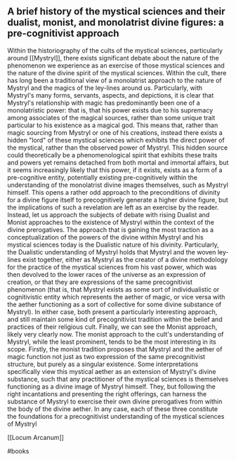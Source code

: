 
## A brief history of the mystical sciences and their dualist, monist, and monolatrist divine figures: a pre-cognitivist approach

Within the historiography of the cults of the mystical sciences, particularly around [[Mystryl]], there exists significant debate about the nature of the phenomenon we experience as an exercise of those mystical sciences and the nature of the divine spirit of the mystical sciences. Within the cult, there has long been a traditional view of a monolatrist approach to the nature of Mystryl and the magics of the ley-lines around us. Particularly, with Mystryl's many forms, servants, aspects, and depictions, it is clear that Mystryl's relationship with magic has predominantly been one of a monolatristic power: that is, that his power exists due to his supremacy among associates of the magical sources, rather than some unique trait particular to his existence as a magical god. This means that, rather than magic sourcing from Mystryl or one of his creations, instead there exists a hidden "lord" of these mystical sciences which exhibits the direct power of the mystical, rather than the observed power of Mystryl. This hidden source could theoretically be a phenomenological spirit that exhibits these traits and powers yet remains detached from both mortal and immortal affairs, but it seems increasingly likely that this power, if it exists, exists as a form of a pre-cognitive entity, potentially existing pre-cognitively within the understanding of the monolatrist divine images themselves, such as Mystryl himself. This opens a rather odd approach to the preconditions of divinity for a divine figure itself to precognitively generate a higher divine figure, but the implications of such a revelation are left as an exercise by the reader. Instead, let us approach the subjects of debate with rising Dualist and Monist approaches to the existence of Mystryl within the context of the divine prerogatives. The approach that is gaining the most traction as a conceptualization of the powers of the divine within Mystryl and his mystical sciences today is the Dualistic nature of his divinity. Particularly, the Dualistic understanding of Mystryl holds that Mystryl and the woven ley-lines exist together, either as Mystryl as the creator of a divine methodology for the practice of the mystical sciences from his vast power, which was then devolved to the lower races of the universe as an expression of creation, or that they are expressions of the same precognitivist phenomenon (that is, that Mystryl exists as some sort of individualistic or cognitivistic entity which represents the aether of magic, or vice versa with the aether functioning as a sort of collective for some divine substance of Mystryl). In either case, both present a particularly interesting approach, and still maintain some kind of precognitivist tradition within the belief and practices of their religious cult. Finally, we can see the Monist approach, likely very clearly now. The monist approach to the cult's understanding of Mystryl, while the least prominent, tends to be the most interesting in its scope. Firstly, the monist tradition proposes that Mystryl and the aether of magic function not just as two expression of the same precognitivist structure, but purely as a singular existence. Some interpretations specifically view this mystical aether as an extension of Mystryl's divine substance, such that any practitioner of the mystical sciences is themselves functioning as a divine image of Mystryl himself. They, but following the right incantations and presenting the right offerings, can harness the substance of Mystryl to exercise their own divine prerogatives from within the body of the divine aether. In any case, each of these three constitute the foundations for a precognitivist understanding of the mystical sciences of Mystryl

[[Locum Arcanum]]

#books